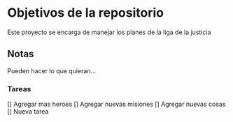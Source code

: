 # Objetivos de la repositorio

Este proyecto se encarga de manejar los planes de la liga de la justicia


## Notas
Pueden hacer lo que quieran...

### Tareas

[] Agregar mas heroes
[] Agregar nuevas misiones
[] Agregar nuevas cosas
[] Nueva tarea
